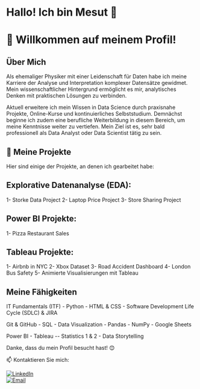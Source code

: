 

# Hallo! Ich bin Mesut 👋


# 🤝 Willkommen auf meinem Profil!



## Über Mich
Als ehemaliger Physiker mit einer Leidenschaft für Daten habe ich meine Karriere der Analyse und Interpretation komplexer Datensätze gewidmet. 
Mein wissenschaftlicher Hintergrund ermöglicht es mir, analytisches Denken mit praktischen Lösungen zu verbinden.

Aktuell erweitere ich mein Wissen in Data Science durch praxisnahe Projekte, Online-Kurse und kontinuierliches Selbststudium.
Demnächst beginne ich zudem eine berufliche Weiterbildung in diesem Bereich, um meine Kenntnisse weiter zu vertiefen.
Mein Ziel ist es, sehr bald professionell als Data Analyst oder Data Scientist tätig zu sein.

## 💼 Meine Projekte
Hier sind einige der Projekte, an denen ich gearbeitet habe:

## Explorative Datenanalyse (EDA): 
1- Storke Data Project
2- Laptop Price Project
3- Store Sharing Project

## Power BI Projekte: 
1- Pizza Restaurant Sales

## Tableau Projekte: 
1- Airbnb in NYC
2- Xbox Dataset
3- Road Accident Dashboard
4- London Bus Safety
5- Animierte Visualisierungen mit Tableau 

## Meine Fähigkeiten
IT Fundamentals (ITF)  -   Python  -  HTML & CSS - Software Development Life Cycle (SDLC) & JIRA

Git & GitHub  -  SQL  -  Data Visualization  -  Pandas  -  NumPy  -  Google Sheets

Power BI  -  Tableau  -- Statistics 1 & 2  -  Data Storytelling


Danke, dass du mein Profil besucht hast! 😊

📫 Kontaktieren Sie mich:


[![LinkedIn](https://img.shields.io/badge/LinkedIn-blue?logo=linkedin&style=for-the-badge)](https://www.linkedin.com/in/mesut-karag%C3%B6z-181733260/)  
[![Email](https://img.shields.io/badge/Email-red?logo=gmail&style=for-the-badge)](mailto:mesutkrgz65@gmail.com)

